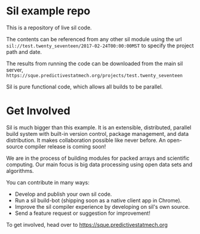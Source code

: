 Sil example repo
==================

This is a repository of live sil code.

The contents can be referenced from any other sil module
using the url `sil://test.twenty_seventeen/2017-02-24T00:00:00MST`
to specify the project path and date.

The results from running the code can be downloaded
from the main sil server,
`https://sque.predictivestatmech.org/projects/test.twenty_seventeen`

Sil is pure functional code, which allows all builds to be parallel.


Get Involved
============

Sil is much bigger than this example.  It is an extensible,
distributed, parallel build system with built-in version control,
package management, and data distribution.
It makes collaboration possible like never before.
An open-source compiler release is coming soon!

We are in the process of building modules for packed arrays
and scientific computing.  Our main focus is big data processing
using open data sets and algorithms.

You can contribute in many ways:

* Develop and publish your own sil code.
* Run a sil build-bot (shipping soon as a native client app in Chrome).
* Improve the sil compiler experience by developing on sil's own source.
* Send a feature request or suggestion for improvement!

To get involved, head over to https://sque.predictivestatmech.org

